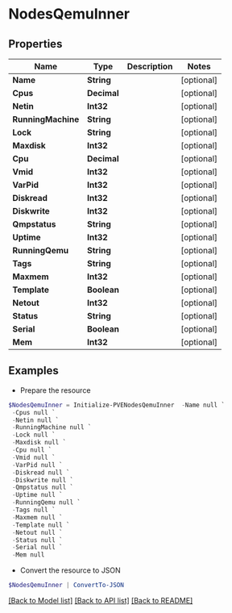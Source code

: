 # NodesQemuInner
## Properties

Name | Type | Description | Notes
------------ | ------------- | ------------- | -------------
**Name** | **String** |  | [optional] 
**Cpus** | **Decimal** |  | [optional] 
**Netin** | **Int32** |  | [optional] 
**RunningMachine** | **String** |  | [optional] 
**Lock** | **String** |  | [optional] 
**Maxdisk** | **Int32** |  | [optional] 
**Cpu** | **Decimal** |  | [optional] 
**Vmid** | **Int32** |  | [optional] 
**VarPid** | **Int32** |  | [optional] 
**Diskread** | **Int32** |  | [optional] 
**Diskwrite** | **Int32** |  | [optional] 
**Qmpstatus** | **String** |  | [optional] 
**Uptime** | **Int32** |  | [optional] 
**RunningQemu** | **String** |  | [optional] 
**Tags** | **String** |  | [optional] 
**Maxmem** | **Int32** |  | [optional] 
**Template** | **Boolean** |  | [optional] 
**Netout** | **Int32** |  | [optional] 
**Status** | **String** |  | [optional] 
**Serial** | **Boolean** |  | [optional] 
**Mem** | **Int32** |  | [optional] 

## Examples

- Prepare the resource
```powershell
$NodesQemuInner = Initialize-PVENodesQemuInner  -Name null `
 -Cpus null `
 -Netin null `
 -RunningMachine null `
 -Lock null `
 -Maxdisk null `
 -Cpu null `
 -Vmid null `
 -VarPid null `
 -Diskread null `
 -Diskwrite null `
 -Qmpstatus null `
 -Uptime null `
 -RunningQemu null `
 -Tags null `
 -Maxmem null `
 -Template null `
 -Netout null `
 -Status null `
 -Serial null `
 -Mem null
```

- Convert the resource to JSON
```powershell
$NodesQemuInner | ConvertTo-JSON
```

[[Back to Model list]](../README.md#documentation-for-models) [[Back to API list]](../README.md#documentation-for-api-endpoints) [[Back to README]](../README.md)

